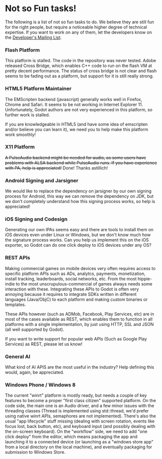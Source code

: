 
# Not so Fun tasks!

The following is a list of not so fun tasks to do. We believe they are still fun for the right people, but require a noticeable higher degree of technical expertise. If you want to work on any of them, let the developers know on the [Developer's Mailing List](https://groups.google.com/forum/#!forum/godot-engine).

### Flash Platform

This platform is stalled. The code in the repository was never tested. Adobe released Cross Bridge, which enables C++ code to run on the flash VM at pretty decent performance. The status of cross bridge is not clear and flash seems to be fading out as a platform, but support for it is still really strong.

### HTML5 Platform Maintainer

The EMScripten backend (javascript) generally works well in Firefox, Chrome and Safari. It seems to be not working in Internet Explorer 11. Unfortunately, Godot authors are not very experienced in this platform, so further work is stalled. 

If you are knowledgeable in HTML5 (and have some idea of emscripten and/or believe you can learn it), we need you to help make this platform work smoothly!

### X11 Platform

~~A PulseAudio backend might be needed for audio, as some users have problems with ALSA backend while PulseAudio runs. If you have experience with PA, help is appreciated!~~ Done! Thanks astillich!

### Android Signing and Jarsigner

We would like to replace the dependency on jarsigner by our own signing process for Android, this way we can remove the dependency on JDK, but we don't completely understand how this signing process works, so help is appreciated!

### iOS Signing and Codesign

Generating our own IPAs seems easy and there are tools to install them on iOS devices even under Linux or Windows, but we don't know much how the signature process works. Can you help us implement this on the iOS exporter, so Godot can do one click deploy to iOS devices under any OS?

### REST APIs

Making commercial games on mobile devices very often requires access to specific platform APIs such as ADs, analytcs, payments, monetization, install tracking, leaderboards, social networks, etc. From the most hippie-indie to the most unscrupulous-commercial of games always needs some interaction with these. Integrating these APIs to Godot is often very annoying because it requires to integrate SDKs written in different languages (Java/ObjC) to each platform and making custom binaries or templates. 

These APIs however (such as ADMob, Facebook, Play Services, etc) are in most of the cases available as REST, which enables them to function in all platforms with a single implementation, by just using HTTP, SSL and JSON (all well supported by Godot). 

If you want to write support for popular web APIs (Such as Google Play Services) as REST, please let us know!

### General AI

What kind of AI APIS are the most useful in the industry? Help defining this would, again, be appreciated.

### Windows Phone / Windows 8

The current "winrt" platform is mostly ready, but needs a couple of key features to become a proper "first class citizen" supported platform. On the code side, the main one is an Audio driver, and a few minor issues with the threading classes (Thread is implemented using std::thread, we'd prefer using native winrt APIs, semaphores are not implemented). There's also the usual "app lifecycle" stuff missing (dealing with screen rotation, events like focus lost, back button, etc), and keyboard input (and possibly dealing with the on-screen keyboard). On the "workflow" side, we need to add "one click deploy" from the editor, which means packaging the app and launching it to a connected device (or launching as a "windows store app" from a local directory on the local machine), and eventually packaging for submission to Windows Store.